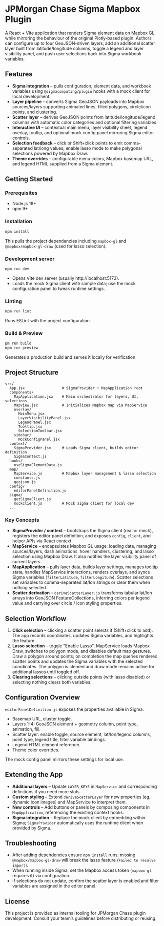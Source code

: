 # JPMorgan Chase Sigma Mapbox Plugin

A React + Vite application that renders Sigma element data on Mapbox GL while mirroring the behaviour of the original Plotly-based plugin. Authors can configure up to four GeoJSON-driven layers, add an additional scatter layer built from latitude/longitude columns, toggle a legend and layer visibility panel, and push user selections back into Sigma workbook variables.

## Features

- **Sigma integration** – pulls configuration, element data, and workbook variables using `@sigmacomputing/plugin` hooks with a mock client for local development.
- **Layer pipeline** – converts Sigma GeoJSON payloads into Mapbox sources/layers supporting animated lines, filled polygons, circle/icon points, and clustering.
- **Scatter layer** – derives GeoJSON points from latitude/longitude/legend columns with automatic color categories and optional filtering variables.
- **Interactive UI** – contextual main menu, layer visibility sheet, legend overlay, tooltip, and optional mock config panel mirroring Sigma editor controls.
- **Selection feedback** – click or Shift+click points to emit comma-separated lat/long values; enable lasso mode to make polygonal selections powered by Mapbox Draw.
- **Theme overrides** – configurable menu colors, Mapbox basemap URL, and legend HTML supplied from a Sigma element.

## Getting Started

### Prerequisites

- Node.js 18+
- npm 9+

### Installation

```bash
npm install
```

This pulls the project dependencies including `mapbox-gl` and `@mapbox/mapbox-gl-draw` (used for lasso selection).

### Development server

```bash
npm run dev
```

- Opens Vite dev server (usually http://localhost:5173).
- Loads the mock Sigma client with sample data; use the mock configuration panel to tweak runtime settings.

### Linting

```bash
npm run lint
```

Runs ESLint with the project configuration.

### Build & Preview

```bash
pm run build
npm run preview
```

Generates a production build and serves it locally for verification.

## Project Structure

```
src/
  App.jsx                 # SigmaProvider + MapApplication root
  components/
    MapApplication.jsx    # Main orchestrator for layers, UI, selections
    MapView.jsx           # Initializes Mapbox map via MapService
    overlay/
      MainMenu.jsx
      LayerVisibilityPanel.jsx
      LegendPanel.jsx
      Tooltip.jsx
      SelectionToolbar.jsx
    sidebar/
      MockConfigPanel.jsx
  context/
    SigmaProvider.jsx     # Loads Sigma client, builds editor definition
    SigmaContext.js
  hooks/
    useSigmaElementData.js
  map/
    MapService.js         # Mapbox layer management & lasso selection
    constants.js
    geojson.js
  config/
    editorPanelDefinition.js
  sigma/
    getSigmaClient.js
    mockClient.js         # Mock sigma client for local dev
  ...
```

### Key Concepts

- **SigmaProvider / context** – bootstraps the Sigma client (real or mock), registers the editor panel definition, and exposes `config`, `client`, and helper APIs via React context.
- **MapService** – encapsulates Mapbox GL usage: loading data, managing sources/layers, dash animations, hover handlers, clustering, and lasso selection using Mapbox Draw. It also notifies the layer visibility panel of current layers.
- **MapApplication** – pulls layer data, builds layer settings, manages tooltip state, handles MapService interactions, renders overlays, and syncs Sigma variables (`filterLatitude`, `filterLongitude`). Scatter selections set variables to comma-separated lat/lon strings or clear them when nothing selected.
- **Scatter derivation** – `deriveScatterLayer.js` transforms tabular lat/lon arrays into GeoJSON FeatureCollections, inferring colors per legend value and carrying over circle / icon styling properties.

## Selection Workflow

1. **Click selection** – clicking a scatter point selects it (Shift+click to add). The app records coordinates, updates Sigma variables, and highlights the feature.
2. **Lasso selection** – toggle "Enable Lasso". MapService loads Mapbox Draw, switches to polygon mode, and disables default map gestures. Draw a polygon around points; on completion the map queries rendered scatter points and updates the Sigma variables with the selected coordinates. The polygon is cleared and draw mode remains active for additional lassos until toggled off.
3. **Clearing selections** – clicking outside points (with lasso disabled) or selecting nothing clears both variables.

## Configuration Overview

`editorPanelDefinition.js` exposes the properties available in Sigma:

- Basemap URL, cluster toggle.
- Layers 1-4: GeoJSON element + geometry column, point type, animation, fill.
- Scatter layer: enable toggle, source element, lat/lon/legend columns, point type, legend title, filter variable bindings.
- Legend HTML element reference.
- Theme color overrides.

The mock config panel mirrors these settings for local use.

## Extending the App

- **Additional layers** – Update `LAYER_KEYS` in `MapService` and corresponding definitions if you need more slots.
- **Custom styling** – Extend `deriveScatterLayer` for new properties (eg. dynamic icon images) and MapService to interpret them.
- **New controls** – Add buttons or panels by composing components in `MapApplication`, referencing the existing context hooks.
- **Sigma integration** – Replace the mock client by embedding within Sigma; `SigmaProvider` automatically uses the runtime client when provided by Sigma.

## Troubleshooting

- After adding dependencies ensure `npm install` runs; missing `@mapbox/mapbox-gl-draw` will break the lasso feature (`Failed to resolve import`).
- When running inside Sigma, set the Mapbox access token (`mapbox-gl` requires it) via configuration.
- If selections do not update, confirm the scatter layer is enabled and filter variables are assigned in the editor panel.

## License

This project is provided as internal tooling for JPMorgan Chase plugin development. Consult your team’s guidelines before distributing or reusing.
